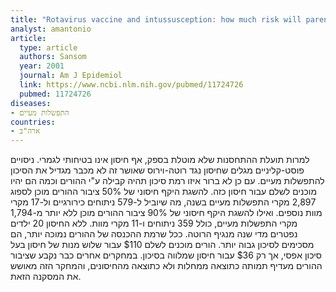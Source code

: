 ```yaml
---
title: "Rotavirus vaccine and intussusception: how much risk will parents in the United States accept to obtain vaccine benefits?"
analyst: amantonio
article:
  type: article
  authors: Sansom
  year: 2001
  journal: Am J Epidemiol
  link: https://www.ncbi.nlm.nih.gov/pubmed/11724726
  pubmed: 11724726
diseases:
- התפשלות מעיים
countries:
- ארה"ב
---
```


למרות תועלת ההתחסנות שלא מוטלת בספק, אף חיסון אינו בטיחותי לגמרי. ניסויים פוסט-קליניים מגלים שחיסון נגד רוטה-וירוס שאושר זה לא מכבר מגדיל את הסיכון להתפשלות מעיים. עם כן לא ברור איזו רמת סיכון תהיה קבילה ע"י ההורים וכמה הם יהיו מוכנים לשלם עבור חיסון כזה.
להשגת היקף חיסוני של 50% ציבור ההורים מוכן לספוג 2,897 מקרי התפשלות מעיים בשנה, מה שיוביל ל-579 ניתוחים כירורגיים ול-17 מקרי מוות נוספים. ואילו להשגת היקף חיסוני של 90% ציבור ההורים מוכן ללא יותר מ-1,794 מקרי התפשלות מעיים, כולל 359 ניתוחים ו-11 מקרי מוות.
ללא החיסון 20 ילדים נפטרים מדי שנה מנגיף הרוטה.
ככל שרמת ההכנסה של ההורים נמוכה יותר, הם מסכימים לסיכון גבוה יותר.
הורים מוכנים לשלם $110 עבור שלוש מנות של חיסון בעל סיכון אפסי, אך רק $36 עבור חיסון שמלווה בסיכון.
במחקרים אחרים כבר נקבע שציבור ההורים מעדיף תמותה כתוצאה ממחלות ולא כתוצאה מהחיסונים, והמחקר הזה מאושש את המסקנה הזאת.
